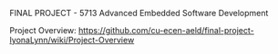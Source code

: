 FINAL PROJECT - 5713 Advanced Embedded Software Development

Project Overview: https://github.com/cu-ecen-aeld/final-project-IyonaLynn/wiki/Project-Overview
